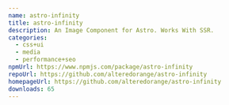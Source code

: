 ```yaml
---
name: astro-infinity
title: astro-infinity
description: An Image Component for Astro. Works With SSR.
categories:
  - css+ui
  - media
  - performance+seo
npmUrl: https://www.npmjs.com/package/astro-infinity
repoUrl: https://github.com/alteredorange/astro-infinity
homepageUrl: https://github.com/alteredorange/astro-infinity
downloads: 65
---
```

